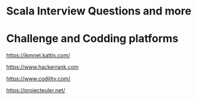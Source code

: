 # Scala Interview Questions and more


# Challenge and Codding platforms

https://ikmnet.kattis.com/

https://www.hackerrank.com

https://www.codility.com/

https://projecteuler.net/
